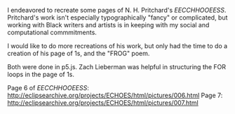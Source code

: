 I endeavored to recreate some pages of N. H. Pritchard's _EECCHHOOEESS_. 
Pritchard's work isn't especially typographically "fancy" or complicated, 
but working with Black writers and artists is in keeping with my social
and computational commmitments. 

I would like to do more recreations of his work, but only had the time 
to do a creation of his page of 1s, and the "FROG" poem. 

Both were done in p5.js. Zach Lieberman was helpful in structuring
the FOR loops in the page of 1s. 

Page 6 of _EECCHHOOEESS_: http://eclipsearchive.org/projects/ECHOES/html/pictures/006.html
Page 7: http://eclipsearchive.org/projects/ECHOES/html/pictures/007.html
